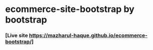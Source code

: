 # ecommerce-site-bootstrap by bootstrap
### [Live site https://mazharul-haque.github.io/ecommerce-bootstrap/]
